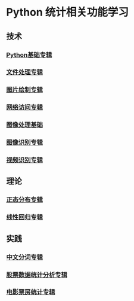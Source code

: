 # Python 统计相关功能学习

## 技术

### [Python基础专辑](RM_BASE.md)

### [文件处理专辑](RM_FILE.md)

### [图片绘制专辑](RM_DRAW.md)

### [网络访问专辑](RM_NET.md)

### [图像处理基础](RM_CV_BASE.md)

### [图像识别专辑](RM_CV.md)

### [视频识别专辑](RM_VIDEO.md)

## 理论

### [正态分布专辑](RM_NORMAL.md)

### [线性回归专辑](RM_LINEAR.md)

## 实践

### [中文分词专辑](RM_WORDS.md)

### [股票数据统计分析专辑](RM_STOCK.md)

### [电影票房统计专辑](RM_FILM.md)


